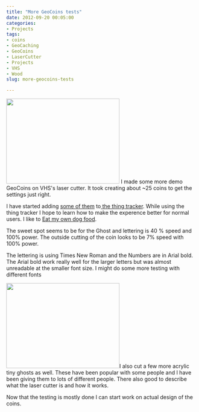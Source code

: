 ```yaml
---
title: "More GeoCoins tests"
date: 2012-09-20 00:05:00
categories:
- Projects
tags:
- coins
- GeoCaching
- GeoCoins
- LaserCutter
- Projects
- VHS
- Wood
slug: more-geocoins-tests

---
```


<a style="color: #ff4b33; line-height: 24px; font-size: 16px;" href="/public/uploads/2012/09/2012-09-19-23.04.57.jpg">
<img class="alignright size-medium wp-image-2858" title="2012-09-19 23.04.57" src="/public/uploads/2012/09/2012-09-19-23.04.57-300x225.jpg" alt="" width="300" height="225" /></a> I made some more demo GeoCoins on VHS's laser cutter. It took creating about ~25 coins to get the settings just right.

I have started adding <a href="http://www.abluestar.com/utilities/thing/?act=view&amp;id=23">some of them</a> to<a href="http://www.abluestar.com/utilities/thing/"> the thing tracker</a>. While using the thing tracker I hope to learn how to make the experence better for normal users. I like to <a href="http://en.wikipedia.org/wiki/Eating_your_own_dog_food">Eat my own dog food</a>.

The sweet spot seems to be for the Ghost and lettering is 40 % speed and 100% power. The outside cutting of the coin looks to be 7% speed with 100% power.

The lettering is using Times New Roman and the Numbers are in Arial bold. The Arial bold work really well for the larger letters but was almost unreadable at the smaller font size. I might do some more testing with different fonts

<a href="/public/uploads/2012/09/2012-09-19-23.08.26.jpg"><img class="alignleft size-medium wp-image-2859" title="2012-09-19 23.08.26" src="/public/uploads/2012/09/2012-09-19-23.08.26-300x225.jpg" alt="" width="300" height="225" /></a>I also cut a few more acrylic tiny ghosts as well. These have been popular with some people and I have been giving them to lots of different people. There also good to describe what the laser cutter is and how it works.

Now that the testing is mostly done I can start work on actual design of the coins.
